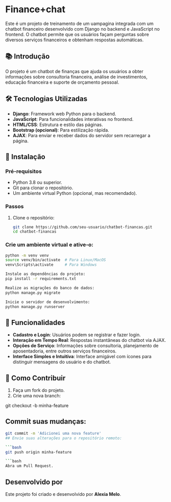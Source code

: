 # Finance+chat

Este é um projeto de treinamento de um uampagina integrada com um chatbot financeiro desenvolvido com Django no backend e JavaScript no frontend. O chatbot permite que os usuários façam perguntas sobre diversos serviços financeiros e obtenham respostas automáticas.

## 📚 Introdução

O projeto é um chatbot de finanças que ajuda os usuários a obter informações sobre consultoria financeira, análise de investimentos, educação financeira e suporte de orçamento pessoal.

## 🛠 Tecnologias Utilizadas

- **Django**: Framework web Python para o backend.
- **JavaScript**: Para funcionalidades interativas no frontend.
- **HTML/CSS**: Estrutura e estilo das páginas.
- **Bootstrap (opcional)**: Para estilização rápida.
- **AJAX**: Para enviar e receber dados do servidor sem recarregar a página.

## 🚀 Instalação

### Pré-requisitos

- Python 3.8 ou superior.
- Git para clonar o repositório.
- Um ambiente virtual Python (opcional, mas recomendado).

### Passos

1. Clone o repositório:
   ```bash
   git clone https://github.com/seu-usuario/chatbot-financas.git
   cd chatbot-financas

### Crie um ambiente virtual e ative-o:
```bash
python -m venv venv
source venv/bin/activate  # Para Linux/MacOS
venv\Scripts\activate     # Para Windows

Instale as dependências do projeto:
pip install -r requirements.txt

Realize as migrações do banco de dados:
python manage.py migrate

Inicie o servidor de desenvolvimento:
python manage.py runserver


```
## 🌟 Funcionalidades

- **Cadastro e Login**: Usuários podem se registrar e fazer login.
- **Interação em Tempo Real**: Respostas instantâneas do chatbot via AJAX.
- **Opções de Serviço**: Informações sobre consultoria, planejamento de aposentadoria, entre outros serviços financeiros.
- **Interface Simples e Intuitiva**: Interface amigável com ícones para distinguir mensagens do usuário e do chatbot.

## 🔧 Como Contribuir

1. Faça um fork do projeto.
2. Crie uma nova branch:


git checkout -b minha-feature
## Commit suas mudanças:

```bash
git commit -m 'Adicionei uma nova feature'
## Envie suas alterações para o repositório remoto:

```bash
git push origin minha-feature

```bash
Abra um Pull Request.

```
## Desenvolvido por
Este projeto foi criado e desenvolvido por **Alexia Melo**.



